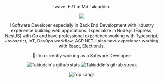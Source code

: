 <div align=center>
:wave: Hi! I'm Md Takiuddin.

![](https://komarev.com/ghpvc/?username=takiuddinahmed&color=blueviolet&style=flat-square)

I Software Developer especially in Back End Development with industry experience building web applications. I specialize in Node.js (Express, NestJS) with Go and have professional experience working with Typescript, Javascript, IoT, DevOps workflow, ASP.NET. I also have experience working with React, ElectronJs.

🌱 I'm currently working as a Software Developer:

<!-- :rocket: I'm using these tools: -->

<!-- &ensp;![Git](https://img.shields.io/badge/-Git-3E2C00?style=flat-square&logo=Git)&ensp;![Docker](https://img.shields.io/badge/-Docker-384D54?style=flat-square&logo=Docker)&ensp;![Webpack](https://img.shields.io/badge/-Webpack-1C78C0?style=flat-square&logo=Webpack)&ensp;![Visual Studio Code](https://img.shields.io/badge/-VsCode-2C2C32?style=flat-square&logo=visual-studio-code&logoColor=0078D7)

📫 How to reach me:

&ensp;[![Gmail](https://img.shields.io/badge/-Gmail-C71610?style=flat-square&logo=Gmail&logoColor=FFFFFF)](mailto:regx1385@gmail.com)&ensp;[![Blog](https://img.shields.io/badge/-Blog-000000?style=flat-square&logoColor=FFFFFF)](https://nextjs-blog.regchiu.vercel.app/)
 -->

![Takiuddin's github stats](https://github-readme-stats.vercel.app/api?username=takiuddinahmed&show_icons=true&theme=radical&count_private=true&include_all_commits=true)
![Takiuddin's github streak](https://github-readme-streak-stats.herokuapp.com/?user=takiuddinahmed&theme=radical&include_all_commits=true&count_private=true)

![Top Langs](https://github-readme-stats.vercel.app/api/top-langs/?username=takiuddinahmed&theme=radical)

</div>
